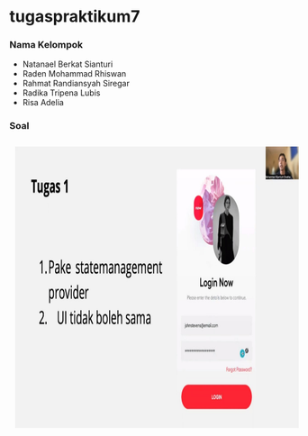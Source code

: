 # tugaspraktikum7

### Nama Kelompok
- Natanael Berkat Sianturi
- Raden Mohammad Rhiswan
- Rahmat Randiansyah Siregar 
- Radika Tripena Lubis
- Risa Adelia

### Soal
<img src="../assets/tugaspraktikum7/soal.jpeg" height="500" style="margin: 10px">
